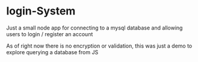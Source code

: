 # login-System

Just a small node app for connecting to a mysql database and allowing users to login / register an account

As of right now there is no encryption or validation, this was just a demo to explore querying a database from JS
